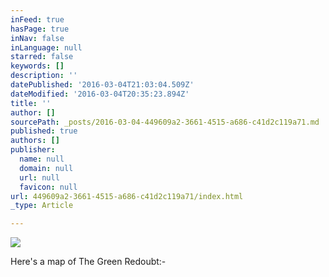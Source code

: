 ```yaml
---
inFeed: true
hasPage: true
inNav: false
inLanguage: null
starred: false
keywords: []
description: ''
datePublished: '2016-03-04T21:03:04.509Z'
dateModified: '2016-03-04T20:35:23.894Z'
title: ''
author: []
sourcePath: _posts/2016-03-04-449609a2-3661-4515-a686-c41d2c119a71.md
published: true
authors: []
publisher:
  name: null
  domain: null
  url: null
  favicon: null
url: 449609a2-3661-4515-a686-c41d2c119a71/index.html
_type: Article

---
```

![](https://the-grid-user-content.s3-us-west-2.amazonaws.com/a5529548-cfc5-485a-ad58-a1f021218da2.jpg)

Here's a map of The Green Redoubt:-